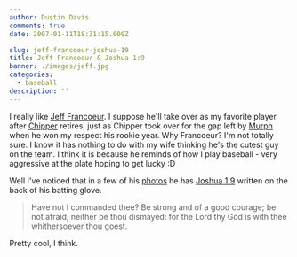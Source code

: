 ```yaml
---
author: Dustin Davis
comments: true
date: 2007-01-11T18:31:15.000Z

slug: jeff-francoeur-joshua-19
title: Jeff Francoeur & Joshua 1:9
banner: ./images/jeff.jpg
categories:
  - baseball
description: ''
---
```


I really like [Jeff Francoeur](https://en.wikipedia.org/wiki/Jeff_Francoeur). I
suppose he'll take over as my favorite player after
[Chipper](https://en.wikipedia.org/wiki/Chipper_Jones) retires, just as Chipper
took over for the gap left by [Murph](https://en.wikipedia.org/wiki/Dale_Murphy)
when he won my respect his rookie year. Why Francoeur? I'm not totally sure. I
know it has nothing to do with my wife thinking he's the cutest guy on the team.
I think it is because he reminds of how I play baseball - very aggressive at the
plate hoping to get lucky :D

Well I've noticed that in a few of his
[photos](http://atlanta.braves.mlb.com/atl/images/fan_forum/wallpapers/1024x768_atl_francour2.jpg)
he has [Joshua 1:9](http://scriptures.lds.org/en/josh/1/9) written on the back
of his batting glove.

> Have not I commanded thee? Be strong and of a good courage; be not afraid,
> neither be thou dismayed: for the Lord thy God is with thee whithersoever thou
> goest.

Pretty cool, I think.
